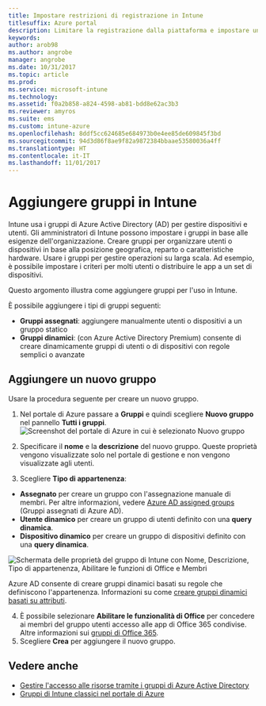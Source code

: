 ```yaml
---
title: Impostare restrizioni di registrazione in Intune
titlesuffix: Azure portal
description: Limitare la registrazione dalla piattaforma e impostare un limite di registrazione dei dispositivi in Intune. "
keywords: 
author: arob98
ms.author: angrobe
manager: angrobe
ms.date: 10/31/2017
ms.topic: article
ms.prod: 
ms.service: microsoft-intune
ms.technology: 
ms.assetid: f0a2b858-a824-4598-ab81-bdd8e62ac3b3
ms.reviewer: amyros
ms.suite: ems
ms.custom: intune-azure
ms.openlocfilehash: 8ddf5cc624685e684973b0e4ee85de609845f3bd
ms.sourcegitcommit: 94d3d86f8ae9f82a9872384bbaae53580036a4ff
ms.translationtype: HT
ms.contentlocale: it-IT
ms.lasthandoff: 11/01/2017
---
```

# <a name="add-groups-in-intune"></a>Aggiungere gruppi in Intune
Intune usa i gruppi di Azure Active Directory (AD) per gestire dispositivi e utenti. Gli amministratori di Intune possono impostare i gruppi in base alle esigenze dell'organizzazione. Creare gruppi per organizzare utenti o dispositivi in base alla posizione geografica, reparto o caratteristiche hardware. Usare i gruppi per gestire operazioni su larga scala. Ad esempio, è possibile impostare i criteri per molti utenti o distribuire le app a un set di dispositivi.

Questo argomento illustra come aggiungere gruppi per l'uso in Intune.

È possibile aggiungere i tipi di gruppi seguenti:
- **Gruppi assegnati**: aggiungere manualmente utenti o dispositivi a un gruppo statico
- **Gruppi dinamici**: (con Azure Active Directory Premium) consente di creare dinamicamente gruppi di utenti o di dispositivi con regole semplici o avanzate

## <a name="add-a-new-group"></a>Aggiungere un nuovo gruppo

Usare la procedura seguente per creare un nuovo gruppo.
1. Nel portale di Azure passare a **Gruppi** e quindi scegliere **Nuovo gruppo** nel pannello **Tutti i gruppi**.
  ![Screenshot del portale di Azure in cui è selezionato Nuovo gruppo](./media/groups-add-new.png)
2. Specificare il **nome** e la **descrizione** del nuovo gruppo. Queste proprietà vengono visualizzate solo nel portale di gestione e non vengono visualizzate agli utenti.

3. Scegliere **Tipo di appartenenza**:
  - **Assegnato** per creare un gruppo con l'assegnazione manuale di membri. Per altre informazioni, vedere [Azure AD assigned groups](https://docs.microsoft.com/azure/active-directory/active-directory-groups-create-azure-portal) (Gruppi assegnati di Azure AD).
  - **Utente dinamico** per creare un gruppo di utenti definito con una **query dinamica**.
  - **Dispositivo dinamico** per creare un gruppo di dispositivi definito con una **query dinamica**.

  ![Schermata delle proprietà del gruppo di Intune con Nome, Descrizione, Tipo di appartenenza, Abilitare le funzioni di Office e Membri](./media/groups-add-properties.png)

  Azure AD consente di creare gruppi dinamici basati su regole che definiscono l'appartenenza. Informazioni su come [creare gruppi dinamici basati su attributi](https://docs.microsoft.com/azure/active-directory/active-directory-groups-dynamic-membership-azure-portal).

4. È possibile selezionare **Abilitare le funzionalità di Office** per concedere ai membri del gruppo utenti accesso alle app di Office 365 condivise. Altre informazioni sui [gruppi di Office 365](https://support.office.com/article/Learn-about-Office-365-groups-b565caa1-5c40-40ef-9915-60fdb2d97fa2).
5. Scegliere **Crea** per aggiungere il nuovo gruppo.

## <a name="see-also"></a>Vedere anche
- [Gestire l'accesso alle risorse tramite i gruppi di Azure Active Directory](https://docs.microsoft.com/azure/active-directory/active-directory-manage-groups)
- [Gruppi di Intune classici nel portale di Azure](groups-get-started.md)
